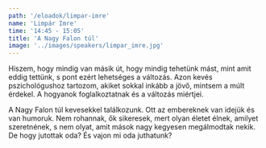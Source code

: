 ```yaml
---
path: '/eloadok/limpar-imre'
name: 'Limpár Imre'
time: '14:45 - 15:05'
title: 'A Nagy Falon túl'
image: '../images/speakers/limpar_imre.jpg'
---
```


Hiszem, hogy mindig van másik út, hogy mindig tehetünk mást, mint amit eddig tettünk, s pont ezért lehetséges a változás. Azon kevés pszichológushoz tartozom, akiket sokkal inkább a jövő, mintsem a múlt érdekel. A hogyanok foglalkoztatnak és a változás miértjei.

<!-- end -->

A Nagy Falon túl kevesekkel találkozunk. Ott az embereknek van idejük és van humoruk. Nem rohannak, ők sikeresek, mert olyan életet élnek, amilyet szeretnének, s nem olyat, amit mások nagy kegyesen megálmodtak nekik. De hogy jutottak oda? És vajon mi oda juthatunk?
